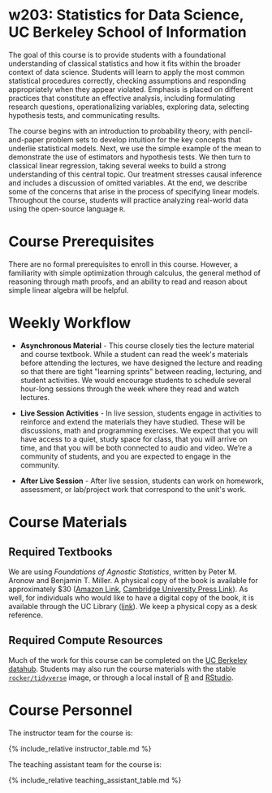 # w203: Statistics for Data Science, UC Berkeley School of Information 

The goal of this course is to provide students with a foundational understanding of classical statistics and how it fits within the broader context of data science. Students will learn to apply the most common statistical procedures correctly, checking assumptions and responding appropriately when they appear violated. Emphasis is placed on different practices that constitute an effective analysis, including formulating research questions, operationalizing variables, exploring data, selecting hypothesis tests, and communicating results.

The course begins with an introduction to probability theory, with pencil-and-paper problem sets to develop intuition for the key concepts that underlie statistical models. Next, we use the simple example of the mean to demonstrate the use of estimators and hypothesis tests. We then turn to classical linear regression, taking several weeks to build a strong understanding of this central topic. Our treatment stresses causal inference and includes a discussion of omitted variables. At the end, we describe some of the concerns that arise in the process of specifying linear models. Throughout the course, students will practice analyzing real-world data using the open-source language `R`. 

# Course Prerequisites 

There are no formal prerequisites to enroll in this course. However, a familiarity with simple optimization through calculus, the general method of reasoning through math proofs, and an ability to read and reason about simple linear algebra will be helpful.

# Weekly Workflow 

- **Asynchronous Material** - This course closely ties the lecture material and course textbook. While a student can read the week's materials before attending the lectures, we have designed the lecture and reading so that there are tight "learning sprints" between reading, lecturing, and student activities. We would encourage students to schedule several hour-long sessions through the week where they read and watch lectures. 

- **Live Session Activities** - In live session, students engage in activities to reinforce and extend the materials they have studied. These will be discussions, math and programming exercises. We expect that you will have access to a quiet, study space for class, that you will arrive on time, and that you will be both connected to audio and video. We’re a community of students, and you are expected to engage in the community.

- **After Live Session** - After live session, students can work on homework, assessment, or lab/project work that correspond to the unit's work. 

# Course Materials 

## Required Textbooks 
We are using *Foundations of Agnostic Statistics*, written by Peter M. Aronow and Benjamin T. Miller. A physical copy of the book is available for approximately $30 ([Amazon Link](https://www.amazon.com/Foundations-Agnostic-Statistics-Peter-Aronow/dp/1316631141), [Cambridge University Press Link](https://www.cambridge.org/us/academic/subjects/politics-international-relations/research-methods-politics/foundations-agnostic-statistics?format=PB)). As well, for individuals who would like to have a digital copy of the book, it is available through the UC Library ([link](https://doi-org.libproxy.berkeley.edu/10.1017/9781316831762)). We keep a physical copy as a desk reference. 

## Required Compute Resources 
Much of the work for this course can be completed on the [UC Berkeley datahub](https://r.datahub.berkeley.edu/). Students may also run the course materials with the stable [`rocker/tidyverse`](https://hub.docker.com/r/rocker/tidyverse) image, or through a local install of [R](https://cran.rstudio.com) and [RStudio](https://rstudio.com/products/rstudio/download/#download). 

# Course Personnel 

The instructor team for the course is:

{% include_relative instructor_table.md %}

The teaching assistant team for the course is:

{% include_relative teaching_assistant_table.md %}